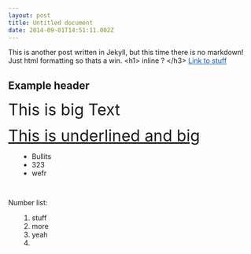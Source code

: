 ```yaml
---
layout: post
title: Untitled document
date: 2014-09-01T14:51:11.002Z
---
```

<body class="c8">
   <p style="widows:2;orphans:2;direction:ltr">
      <span>This is another post written in Jekyll, but this time there is no markdown! Just html formatting so thats a win. &lt;h1&gt; inline ? &lt;/h3&gt;</span>
      <span style="color:#1155cc;text-decoration:underline">
         <a href="http://www.google.com/url?q=http%3A%2F%2Fteentechny.org&amp;sa=D&amp;sntz=1&amp;usg=AFQjCNEEv18qt_5QBTG6P5DhLE49tZKwsA" style="color:inherit;text-decoration:inherit">Link to stuff</a>
      </span>
   </p>
   <h2 style="widows:2;orphans:2;direction:ltr;page-break-after:avoid">
      <a name="h.dwku88qai5ne" />
      <span>Example header</span>
   </h2>
   <p style="widows:2;orphans:2;direction:ltr">
      <span style="font-size:24pt">This is big Text</span>
   </p>
   <p style="widows:2;orphans:2;direction:ltr">
      <span style="font-size:24pt;text-decoration:underline">This is underlined and big</span>
   </p>
   <ul style="margin:0;padding:0;;">
      <li style="padding-left:0pt;widows:2;orphans:2;direction:ltr;margin-left:36pt">
         <span>Bullits</span>
      </li>
      <li style="padding-left:0pt;widows:2;orphans:2;direction:ltr;margin-left:36pt">
         <span>323</span>
      </li>
      <li style="padding-left:0pt;widows:2;orphans:2;direction:ltr;margin-left:36pt">
         <span>wefr</span>
      </li>
   </ul>
   <p style="widows:2;orphans:2;direction:ltr;height:11pt">
      <span />
   </p>
   <p style="widows:2;orphans:2;direction:ltr">
      <span>Number list:</span>
   </p>
   <ol start="1" style="margin:0;padding:0;;">
      <li style="padding-left:0pt;widows:2;orphans:2;direction:ltr;margin-left:36pt">
         <span>stuff</span>
      </li>
      <li style="padding-left:0pt;widows:2;orphans:2;direction:ltr;margin-left:36pt">
         <span>more</span>
      </li>
      <li style="padding-left:0pt;widows:2;orphans:2;direction:ltr;margin-left:36pt">
         <span>yeah</span>
      </li>
      <li style="padding-left:0pt;widows:2;orphans:2;direction:ltr;margin-left:36pt;height:11pt">
         <span />
      </li>
   </ol>
</body>